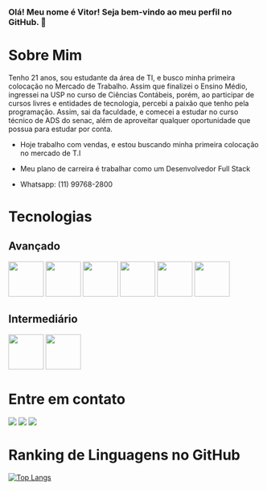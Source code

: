 <head>
  <link rel="stylesheet" href="https://cdnjs.cloudflare.com/ajax/libs/font-awesome/6.5.2/css/all.min.css" integrity="sha512-SnH5WK+bZxgPHs44uWIX+LLJAJ9/2PkPKZ5QiAj6Ta86w+fsb2TkcmfRyVX3pBnMFcV7oQPJkl9QevSCWr3W6A==" crossorigin="anonymous" referrerpolicy="no-referrer" />
</head>

### Olá! Meu nome é Vitor! Seja bem-vindo ao meu perfil no GitHub. 👋
  <h1>Sobre Mim</h1> 
  Tenho 21 anos, sou estudante da área de TI, e busco
  minha primeira colocação no Mercado de
  Trabalho. Assim que finalizei o Ensino Médio,
  ingressei na USP no curso de Ciências
  Contábeis, porém, ao participar de cursos
  livres e entidades de tecnologia, percebi a
  paixão que tenho pela programação. Assim,
  sai da faculdade, e comecei a estudar no
  curso técnico de ADS do senac, além de
  aproveitar qualquer oportunidade que
  possua para estudar por conta.
  
- Hoje trabalho com vendas, e estou buscando minha primeira colocação no mercado de T.I

- Meu plano de carreira é trabalhar como um Desenvolvedor Full Stack

- Whatsapp: (11) 99768-2800

 <h1>Tecnologias</h1>
 <h2>Avançado</h2>
 <div  display="flex">
   <img src="https://cdn.jsdelivr.net/gh/devicons/devicon@latest/icons/html5/html5-original-wordmark.svg" width="70px" height="70px" /> 
   <img src="https://cdn.jsdelivr.net/gh/devicons/devicon@latest/icons/css3/css3-original-wordmark.svg" width="70px" height="70px" /> 
   <img src="https://cdn.jsdelivr.net/gh/devicons/devicon@latest/icons/javascript/javascript-original.svg" width="70px" height="70px"  />
   <img src="https://cdn.jsdelivr.net/gh/devicons/devicon@latest/icons/git/git-original.svg" width="70px" height="70px" />
   <img src="https://cdn.jsdelivr.net/gh/devicons/devicon@latest/icons/github/github-original-wordmark.svg" width="70px" height="70px"  />
    <img src="https://cdn.jsdelivr.net/gh/devicons/devicon@latest/icons/mysql/mysql-original-wordmark.svg" width="70px" height="70px" />      
  </div>
 <h2>Intermediário</h2>
 <div display="flex" gap="20px">
   <img src="https://cdn.jsdelivr.net/gh/devicons/devicon@latest/icons/java/java-original-wordmark.svg" width="70px" height="70px"  />
   <img src="https://cdn.jsdelivr.net/gh/devicons/devicon@latest/icons/nodejs/nodejs-original-wordmark.svg" width="70px" height="70px"  />   
 </div>
 <h1>Entre em contato</h1>
 <a href = "https://wa.me/5511997682800"><img loading="lazy" src="https://img.shields.io/badge/WhatsApp-25D366?style=for-the-badge&logo=whatsapp&logoColor=white" target="_blank"></a>
 <a href = "mailto: vitorratollasoares@gmail.com"><img loading="lazy" src="https://img.shields.io/badge/Gmail-D14836?style=for-the-badge&logo=gmail&logoColor=white" target="_blank"></a>
 <a href="https://instagram.com/ratollasoares_19" target="_blank"><img loading="lazy" src="https://img.shields.io/badge/-Instagram-%23E4405F?style=for-the-badge&logo=instagram&logoColor=white" target="_blank"></a>
 
 <h1>Ranking de Linguagens no GitHub</h1>     

 
[![Top Langs](https://github-readme-stats.vercel.app/api/top-langs/?username=VitorR-Soares&layout=donut)](https://github.com/VitorR-Soares/github-readme-stats)
